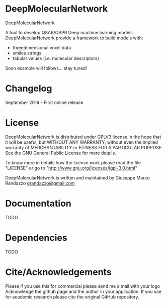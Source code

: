 # DeepMolecularNetwork

DeepMolecularNetwork

A tool to develop QSAR/QSPR Deep machine learning models.
DeepMolecularNetwork provide a framework to build models with:
  - threedimensional voxel data
  - smiles strings
  - tabular values (i.e. molecular descriptors)

Soon example will follows... stay tuned!


Changelog
=========

September 2019 - First online release


License
=======

DeepMolecularNetwork is distributed under GPLV3 license in the hope that it will be useful, but WITHOUT ANY WARRANTY; without even the implied warranty of MERCHANTABILITY or FITNESS FOR A PARTICULAR PURPOSE.  See the GNU General Public License for more details.


To know more in details how the license work please read the file "LICENSE" or
go to "http://www.gnu.org/licenses/lgpl-3.0.html"

DeepMolecularNetwork is written and maintained by Giuseppe Marco Randazzo <grandazzo@gmail.com>


Documentation
=============

TODO


Dependencies
============

TODO


Cite/Acknowledgements
=====================

Please if you use this for commercial please send me a mail with your logo
Acknowledge the github page and the author in your application.
If you use for academic research please cite the original GitHub repository.


